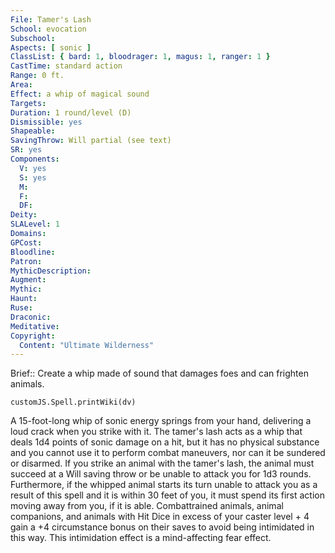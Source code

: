 ```yaml
---
File: Tamer's Lash
School: evocation
Subschool: 
Aspects: [ sonic ]
ClassList: { bard: 1, bloodrager: 1, magus: 1, ranger: 1 }
CastTime: standard action
Range: 0 ft.
Area: 
Effect: a whip of magical sound
Targets: 
Duration: 1 round/level (D)
Dismissible: yes
Shapeable: 
SavingThrow: Will partial (see text)
SR: yes
Components:
  V: yes
  S: yes
  M: 
  F: 
  DF: 
Deity: 
SLALevel: 1
Domains: 
GPCost: 
Bloodline: 
Patron: 
MythicDescription: 
Augment: 
Mythic: 
Haunt: 
Ruse: 
Draconic: 
Meditative: 
Copyright:
  Content: "Ultimate Wilderness"
---
```

Brief:: Create a whip made of sound that damages foes and can frighten animals.

```dataviewjs
customJS.Spell.printWiki(dv)
```

A 15-foot-long whip of sonic energy springs from your hand, delivering a loud crack when you strike with it. The tamer's lash acts as a whip that deals 1d4 points of sonic damage on a hit, but it has no physical substance and you cannot use it to perform combat maneuvers, nor can it be sundered or disarmed. If you strike an animal with the tamer's lash, the animal must succeed at a Will saving throw or be unable to attack you for 1d3 rounds. Furthermore, if the whipped animal starts its turn unable to attack you as a result of this spell and it is within 30 feet of you, it must spend its first action moving away from you, if it is able. Combattrained animals, animal companions, and animals with Hit Dice in excess of your caster level + 4 gain a +4 circumstance bonus on their saves to avoid being intimidated in this way. This intimidation effect is a mind-affecting fear effect.
